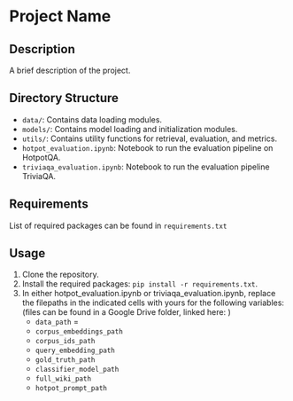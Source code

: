 # Project Name

## Description

A brief description of the project.

## Directory Structure

- `data/`: Contains data loading modules.
- `models/`: Contains model loading and initialization modules.
- `utils/`: Contains utility functions for retrieval, evaluation, and metrics.
- `hotpot_evaluation.ipynb`: Notebook to run the evaluation pipeline on HotpotQA.
- `triviaqa_evaluation.ipynb`: Notebook to run the evaluation pipeline TriviaQA.

## Requirements

List of required packages can be found in `requirements.txt`

## Usage

1. Clone the repository.
2. Install the required packages: `pip install -r requirements.txt`.
3. In either hotpot_evaluation.ipynb or triviaqa_evaluation.ipynb, replace the filepaths in the indicated cells with yours for the following variables: (files can be found in a Google Drive folder, linked here: )
      - `data_path` = 
      - `corpus_embeddings_path`
      - `corpus_ids_path `
      - `query_embedding_path`
      - `gold_truth_path`
      - `classifier_model_path`
      - `full_wiki_path`
      - `hotpot_prompt_path`
